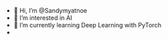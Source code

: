 - 👋 Hi, I’m @Sandymyatnoe
- 👀 I’m interested in AI
- 🌱 I’m currently learning Deep Learning with PyTorch
- 


